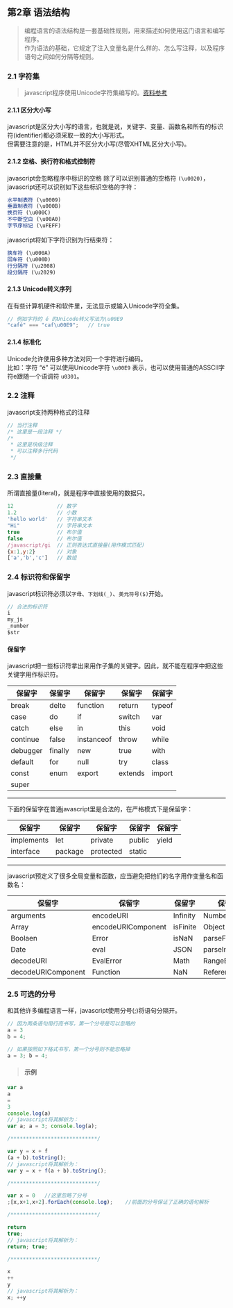 ## 第2章 语法结构
> 编程语言的语法结构是一套基础性规则，用来描述如何使用这门语言和编写程序。  
> 作为语法的基础，它规定了注入变量名是什么样的、怎么写注释，以及程序语句之间如何分隔等规则。

### 2.1 字符集
> javascript程序使用Unicode字符集编写的。[资料参考](https://baike.baidu.com/item/Unicode/750500?fr=aladdin)  

#### 2.1.1 区分大小写
javascript是区分大小写的语言，也就是说，关键字、变量、函数名和所有的标识符(identifier)都必须采取一致的大小写形式。  
但需要注意的是，HTML并不区分大小写(尽管XHTML区分大小写)。

#### 2.1.2 空格、换行符和格式控制符
javascript会忽略程序中标识的空格
除了可以识别普通的空格符 ` (\u0020) `，javascript还可以识别如下这些标识空格的字符：
``` javascript
水平制表符 (\u0009)
垂直制表符 (\u000B)
换页符 (\u000C)
不中断空白 (\u00A0)
字节序标记 (\uFEFF)
```

javascript将如下字符识别为行结束符：
``` javascript
换车符 (\u000A)
回车符 (\u000D)
行分隔符 (\u2008)
段分隔符 (\u2029)
```

#### 2.1.3 Unicode转义序列
在有些计算机硬件和软件里，无法显示或输入Unicode字符全集。
``` javascript
// 例如字符的 é 的Unicode转义写法为\u00E9
"café" === "caf\u00E9";   // true
```

#### 2.1.4 标准化
Unicode允许使用多种方法对同一个字符进行编码。  
比如：字符 “é” 可以使用Unicode字符 `\u00E9` 表示，也可以使用普通的ASSCII字符e跟随一个语调符 `u0301`。

### 2.2 注释
javascript支持两种格式的注释
``` javascript
// 当行注释
/* 这里是一段注释 */
/*
 * 这里是块级注释
 * 可以注释多行代码
 */
```

### 2.3 直接量
所谓直接量(literal)，就是程序中直接使用的数据只。
``` javascript
12              // 数字
1.2             // 小数
'hello world'   // 字符串文本
"Hi"            // 字符串文本
true            // 布尔值
false           // 布尔值
/javascript/gi  // 正则表达式直接量(用作模式匹配)
{x:1,y:2}       // 对象
['a','b','c']   // 数组
```

### 2.4 标识符和保留字
javascript标识符必须以`字母`、`下划线(_)`、`美元符号($)`开始。
``` javascript
// 合法的标识符
i
my_js
_number
$str
```

#### 保留字
javascript把一些标识符拿出来用作子集的关键字。因此，就不能在程序中把这些关键字用作标识符。

| 保留字 | 保留字 | 保留字 | 保留字 | 保留字 |
| --- | ------ | ----- | ----- | ----- |
| break | delte | function | return | typeof |
| case | do | if | switch | var |
| catch | else | in | this | void |
| continue | false | instanceof | throw | while |
| debugger | finally | new | true | with |
| default | for | null | try | class |
| const | enum | export | extends | import |
| super |
---

下面的保留字在普通javascript里是合法的，在严格模式下是保留字：

| 保留字 | 保留字 | 保留字 | 保留字 | 保留字 |
| --- | ------ | ----- | ----- | ----- |
| implements | let | private | public | yield |
| interface | package | protected | static |
---

javascript预定义了很多全局变量和函数，应当避免把他们的名字用作变量名和函数名：

| 保留字 | 保留字 | 保留字 | 保留字 | 保留字 |
| --- | ------ | ----- | ----- | ----- |
| arguments | encodeURI | Infinity | Number | RegExp |
| Array | encodeURIComponent | isFinite | Object  | String |
| Boolaen | Error | isNaN | parseFloat  | SyntaxError |
| Date | eval | JSON | parseInt  | TypeError |
| decodeURI | EvalError | Math | RangeError  | undefined |
| decodeURIComponent | Function | NaN | ReferenceError  | URIError |

### 2.5 可选的分号
和其他许多编程语言一样，javascript使用分号(;)将语句分隔开。
``` javascript
// 因为两条语句用行亮书写，第一个分号是可以忽略的
a = 3
b = 4;

// 如果按照如下格式书写，第一个分号则不能忽略掉
a = 3; b = 4;
```
> #### 示例
``` javascript
var a
a
=
3
console.log(a)
// javascript将其解析为：
var a; a = 3; console.log(a);

/****************************/

var y = x + f
(a + b).toString();
// javascript将其解析为：
var y = x + f(a + b).toString();

/****************************/

var x = 0   //这里忽略了分号
;[x,x+1,x+2].forEach(console.log);    //前面的分号保证了正确的语句解析

/****************************/

return
true;
// javascript将其解析为：
return; true;

/****************************/

x
++
y
// javascript将其解析为：
x; ++y
```